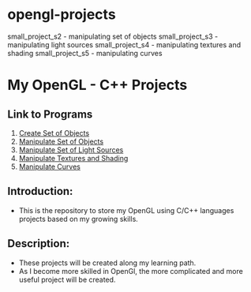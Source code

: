 # opengl-projects
small_project_s2 - manipulating set of objects
small_project_s3 - manipulating light sources
small_project_s4 - manipulating textures and shading
small_project_s5 - manipulating curves

# My OpenGL - C++ Projects

## Link to Programs
1. [Create Set of Objects]()
2. [Manipulate Set of Objects]()
3. [Manipulate Set of Light Sources]()
4. [Manipulate Textures and Shading]()
5. [Manipulate Curves]()

## Introduction:
- This is the repository to store my OpenGL using C/C++ languages projects based on my growing skills.

## Description:
- These projects will be created along my learning path.
- As I become more skilled in OpenGl, the more complicated and more useful project will be created.
